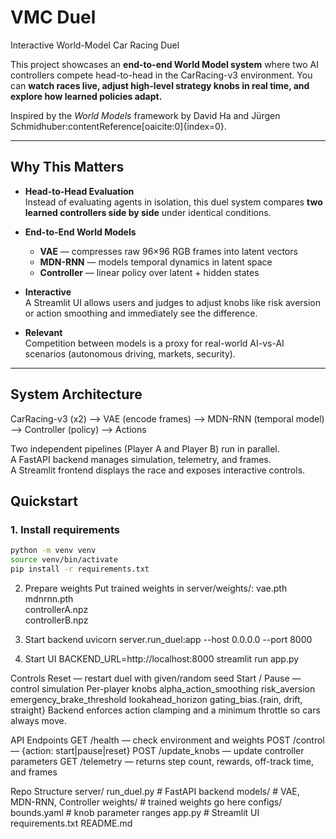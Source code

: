# VMC Duel

Interactive World-Model Car Racing Duel

This project showcases an **end-to-end World Model system** where two AI controllers compete head-to-head in the CarRacing-v3 environment. You can **watch races live, adjust high-level strategy knobs in real time, and explore how learned policies adapt.**

Inspired by the *World Models* framework by David Ha and Jürgen Schmidhuber:contentReference[oaicite:0]{index=0}.

---

## Why This Matters

- **Head-to-Head Evaluation**  
  Instead of evaluating agents in isolation, this duel system compares **two learned controllers side by side** under identical conditions.  

- **End-to-End World Models**  
  - **VAE** — compresses raw 96×96 RGB frames into latent vectors  
  - **MDN-RNN** — models temporal dynamics in latent space  
  - **Controller** — linear policy over latent + hidden states  

- **Interactive**  
  A Streamlit UI allows users and judges to adjust knobs like risk aversion or action smoothing and immediately see the difference.  

- **Relevant**  
  Competition between models is a proxy for real-world AI-vs-AI scenarios (autonomous driving, markets, security).  

---

## System Architecture

CarRacing-v3 (x2) --> VAE (encode frames) --> MDN-RNN (temporal model) --> Controller (policy) --> Actions

Two independent pipelines (Player A and Player B) run in parallel.  
A FastAPI backend manages simulation, telemetry, and frames.  
A Streamlit frontend displays the race and exposes interactive controls.  

## Quickstart
### 1. Install requirements
  ```bash
  python -m venv venv
  source venv/bin/activate
  pip install -r requirements.txt
  ```

2. Prepare weights
Put trained weights in server/weights/:
    vae.pth  
    mdnrnn.pth  
    controllerA.npz  
    controllerB.npz

3. Start backend
   uvicorn server.run_duel:app --host 0.0.0.0 --port 8000

4. Start UI
   BACKEND_URL=http://localhost:8000 streamlit run app.py

Controls
  Reset — restart duel with given/random seed
  Start / Pause — control simulation
  Per-player knobs
  alpha_action_smoothing
  risk_aversion
  emergency_brake_threshold
  lookahead_horizon
  gating_bias.{rain, drift, straight}
  Backend enforces action clamping and a minimum throttle so cars always move.

API Endpoints
  GET /health — check environment and weights
  POST /control — {action: start|pause|reset}
  POST /update_knobs — update controller parameters
  GET /telemetry — returns step count, rewards, off-track time, and frames

Repo Structure
  server/
  run_duel.py      # FastAPI backend
  models/          # VAE, MDN-RNN, Controller
  weights/         # trained weights go here
configs/
  bounds.yaml      # knob parameter ranges
app.py             # Streamlit UI
requirements.txt
README.md



